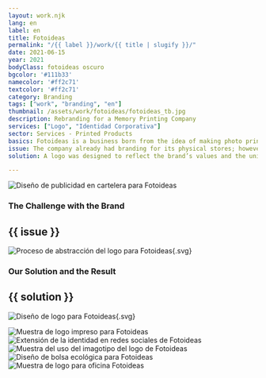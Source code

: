 ```yaml
---
layout: work.njk 
lang: en
label: en
title: Fotoideas
permalink: "/{{ label }}/work/{{ title | slugify }}/"
date: 2021-06-15
year: 2021
bodyClass: fotoideas oscuro
bgcolor: '#111b33'
namecolor: '#ff2c71'
textcolor: '#ff2c71'
category: Branding
tags: ["work", "branding", "en"]
thumbnail: /assets/work/fotoideas/fotoideas_tb.jpg
description: Rebranding for a Memory Printing Company
services: ["Logo", "Identidad Corporativa"]
sector: Services - Printed Products
basics: Fotoideas is a business born from the idea of making photo printing services more accessible in an era dominated by digital images. Its value as a brand lies in allowing users to upload their photos to a web platform to request prints on paper or choose from a catalog of substrates and products, including canvases, mugs, pillows, and t-shirts. Additionally, it offers home delivery to any part of Mexico.
issue: The company already had branding for its physical stores; however, as an online service, the existing image did not effectively communicate its values. This created the need for an identity aligned with its characteristics and business differentiators.
solution: A logo was designed to reflect the brand’s values and the unique features that set it apart. The logo incorporates a camera to represent an easy way for users to upload their photos, a rectangular shape symbolizing a digital platform (a monitor), and a location pin to highlight the convenience of receiving customized products at home with just a few clicks.

---
```


![Diseño de publicidad en cartelera para Fotoideas](/assets/work/fotoideas/fotoideas_anuncio.jpg)

<div class="column__2">
    <div class="col__left">
        <h3>The Challenge with the Brand</h3>
    </div>
    <div class="col__right">
        <h2>{{ issue }}</h2>
    </div>
</div>

![Proceso de abstracción del logo para Fotoideas](/assets/work/fotoideas/fotoideas_logo_proceso.svg){.svg}

<div class="column__2 work__column__2">
    <div class="col__left">
        <h3>Our Solution and the Result</h3>
    </div>
    <div class="col__right">
        <h2>{{ solution }}</h2>
    </div>
</div>

![Diseño de logo para Fotoideas](/assets/work/fotoideas/fotoideas_logo.svg){.svg}

![Muestra de logo impreso para Fotoideas](/assets/work/fotoideas/fotoideas_logo_impreso.jpg)
![Extensión de la identidad en redes sociales de Fotoideas](/assets/work/fotoideas/fotoideas_redes.jpg)
![Muestra del uso del imagotipo del logo de Fotoideas](/assets/work/fotoideas/fotoideas_mapa.jpg)
![Diseño de bolsa ecológica para Fotoideas](/assets/work/fotoideas/fotoideas_bolso.jpg)
![Muestra de logo para oficina Fotoideas](/assets/work/fotoideas/fotoideas_logo_muro.jpg)